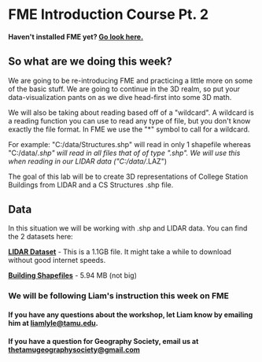 # FME Introduction Course Pt. 2

#### Haven't installed FME yet? [Go look here.](../../Learning/Week1)

## So what are we doing this week?
We are going to be re-introducing FME and practicing a little more on some of the basic stuff. We are going to continue in the 3D realm, so put your data-visualization pants on as we dive head-first into some 3D math.
>
We will also be taking about reading based off of a "wildcard". A wildcard is a reading function you can use to read any type of file, but you don't know exactly the file format. In FME we use the "*" symbol to call for a wildcard. 
>
For example: "C:/data/Structures.shp" will read in only 1 shapefile whereas "C:/data/*.shp" will read in all files that of of type ".shp".  We will use this when reading in our LIDAR data ("C:/data/*.LAZ")
>
The goal of this lab will be to create 3D representations of College Station Buildings from LIDAR and a CS Structures .shp file. 

## Data
In this situation we will be working with .shp and LIDAR data. You can find the 2 datasets here:
>
[**LIDAR Dataset**](https://s3.amazonaws.com/data.tnris.org/b6ea8e3a-c8b7-4d97-b4d1-4eb8172eb87d/resources/usgs17-70cm-brazos-freestone-robertson_3096301_lpc.zip) - This is a 1.1GB file. It might take a while to download without good internet speeds.
>
[**Building Shapefiles**](https://opendata.arcgis.com/datasets/894bf5fc69df4257bdae79912871198a_0.zip?session=1020265369.1513734707) - 5.94 MB (not big)

### We will be following Liam's instruction this week on FME

#### If you have any questions about the workshop, let Liam know by emailing him at liamlyle@tamu.edu. 
#### If you have a question for Geography Society, email us at thetamugeographysociety@gmail.com
